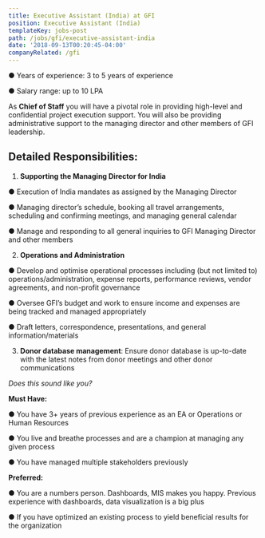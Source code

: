 ```yaml
---
title: Executive Assistant (India) at GFI
position: Executive Assistant (India)
templateKey: jobs-post
path: /jobs/gfi/executive-assistant-india
date: '2018-09-13T00:20:45-04:00'
companyRelated: /gfi
---
```

● Years of experience: 3 to 5 years of experience

● Salary range: up to 10 LPA

As **Chief of Staff** you will have a pivotal role in providing high-level and confidential project execution support. You will also be providing administrative support to the managing director and other members of GFI leadership.

## Detailed Responsibilities:

1. **Supporting the Managing Director for India**

● Execution of India mandates as assigned by the Managing Director

● Managing director’s schedule, booking all travel arrangements, scheduling and confirming meetings, and managing general calendar

● Manage and responding to all general inquiries to GFI Managing Director and other members

2. **Operations and Administration**

● Develop and optimise operational processes including (but not limited to) operations/administration, expense reports, performance reviews, vendor agreements, and non-profit governance

● Oversee GFI’s budget and work to ensure income and expenses are being tracked and managed appropriately

● Draft letters, correspondence, presentations, and general information/materials

3. **Donor database management**: Ensure donor database is up-to-date with the latest notes from donor meetings and other donor communications

_Does this sound like you?_

**Must Have:**

● You have 3+ years of previous experience as an EA or Operations or Human Resources

● You live and breathe processes and are a champion at managing any given process

● You have managed multiple stakeholders previously

**Preferred:**

● You are a numbers person. Dashboards, MIS makes you happy. Previous experience with dashboards, data visualization is a big plus

● If you have optimized an existing process to yield beneficial results for the organization
